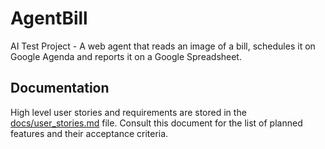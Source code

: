 # AgentBill

AI Test Project - A web agent that reads an image of a bill, schedules it on Google Agenda and reports it on a Google Spreadsheet.

## Documentation

High level user stories and requirements are stored in the [docs/user_stories.md](docs/user_stories.md) file. Consult this document for the list of planned features and their acceptance criteria.

